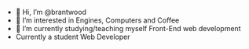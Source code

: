 - 👋 Hi, I’m @brantwood
- 👀 I’m interested in Engines, Computers and Coffee
- 🌱 I’m currently studying/teaching myself Front-End web development
-  Currently a student Web Developer

<!---
brantwood/brantwood is a ✨ special ✨ repository because its `README.md` (this file) appears on your GitHub profile.
You can click the Preview link to take a look at your changes.
--->
